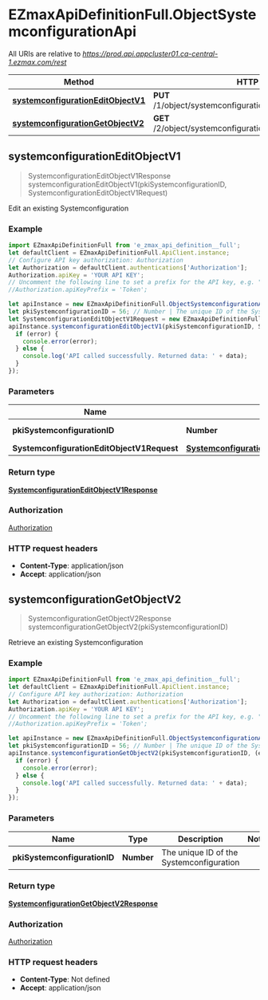 # EZmaxApiDefinitionFull.ObjectSystemconfigurationApi

All URIs are relative to *https://prod.api.appcluster01.ca-central-1.ezmax.com/rest*

Method | HTTP request | Description
------------- | ------------- | -------------
[**systemconfigurationEditObjectV1**](ObjectSystemconfigurationApi.md#systemconfigurationEditObjectV1) | **PUT** /1/object/systemconfiguration/{pkiSystemconfigurationID} | Edit an existing Systemconfiguration
[**systemconfigurationGetObjectV2**](ObjectSystemconfigurationApi.md#systemconfigurationGetObjectV2) | **GET** /2/object/systemconfiguration/{pkiSystemconfigurationID} | Retrieve an existing Systemconfiguration



## systemconfigurationEditObjectV1

> SystemconfigurationEditObjectV1Response systemconfigurationEditObjectV1(pkiSystemconfigurationID, SystemconfigurationEditObjectV1Request)

Edit an existing Systemconfiguration



### Example

```javascript
import EZmaxApiDefinitionFull from 'e_zmax_api_definition__full';
let defaultClient = EZmaxApiDefinitionFull.ApiClient.instance;
// Configure API key authorization: Authorization
let Authorization = defaultClient.authentications['Authorization'];
Authorization.apiKey = 'YOUR API KEY';
// Uncomment the following line to set a prefix for the API key, e.g. "Token" (defaults to null)
//Authorization.apiKeyPrefix = 'Token';

let apiInstance = new EZmaxApiDefinitionFull.ObjectSystemconfigurationApi();
let pkiSystemconfigurationID = 56; // Number | The unique ID of the Systemconfiguration
let SystemconfigurationEditObjectV1Request = new EZmaxApiDefinitionFull.SystemconfigurationEditObjectV1Request(); // SystemconfigurationEditObjectV1Request | 
apiInstance.systemconfigurationEditObjectV1(pkiSystemconfigurationID, SystemconfigurationEditObjectV1Request, (error, data, response) => {
  if (error) {
    console.error(error);
  } else {
    console.log('API called successfully. Returned data: ' + data);
  }
});
```

### Parameters


Name | Type | Description  | Notes
------------- | ------------- | ------------- | -------------
 **pkiSystemconfigurationID** | **Number**| The unique ID of the Systemconfiguration | 
 **SystemconfigurationEditObjectV1Request** | [**SystemconfigurationEditObjectV1Request**](SystemconfigurationEditObjectV1Request.md)|  | 

### Return type

[**SystemconfigurationEditObjectV1Response**](SystemconfigurationEditObjectV1Response.md)

### Authorization

[Authorization](../README.md#Authorization)

### HTTP request headers

- **Content-Type**: application/json
- **Accept**: application/json


## systemconfigurationGetObjectV2

> SystemconfigurationGetObjectV2Response systemconfigurationGetObjectV2(pkiSystemconfigurationID)

Retrieve an existing Systemconfiguration



### Example

```javascript
import EZmaxApiDefinitionFull from 'e_zmax_api_definition__full';
let defaultClient = EZmaxApiDefinitionFull.ApiClient.instance;
// Configure API key authorization: Authorization
let Authorization = defaultClient.authentications['Authorization'];
Authorization.apiKey = 'YOUR API KEY';
// Uncomment the following line to set a prefix for the API key, e.g. "Token" (defaults to null)
//Authorization.apiKeyPrefix = 'Token';

let apiInstance = new EZmaxApiDefinitionFull.ObjectSystemconfigurationApi();
let pkiSystemconfigurationID = 56; // Number | The unique ID of the Systemconfiguration
apiInstance.systemconfigurationGetObjectV2(pkiSystemconfigurationID, (error, data, response) => {
  if (error) {
    console.error(error);
  } else {
    console.log('API called successfully. Returned data: ' + data);
  }
});
```

### Parameters


Name | Type | Description  | Notes
------------- | ------------- | ------------- | -------------
 **pkiSystemconfigurationID** | **Number**| The unique ID of the Systemconfiguration | 

### Return type

[**SystemconfigurationGetObjectV2Response**](SystemconfigurationGetObjectV2Response.md)

### Authorization

[Authorization](../README.md#Authorization)

### HTTP request headers

- **Content-Type**: Not defined
- **Accept**: application/json

